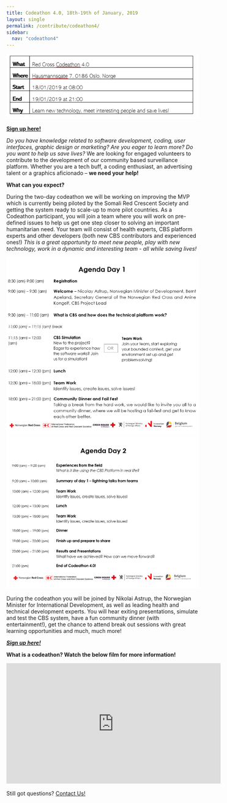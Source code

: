 ```yaml
---
title: Codeathon 4.0, 18th-19th of January, 2019
layout: single
permalink: /contribute/codeathon4/
sidebar:
  nav: "codeathon4"
---
```


<a href="/assets/images/TimetableCodeathon.PNG"><img src="/assets/images/TimetableCodeathon.PNG"></a>

[**Sign up here!**](https://events.provisoevent.no/r%C3%B8dekors/events/RedCrossCodeathon4/register?templateId=fe307923-a6b0-4d8a-b171-ab3266bd3645) 

*Do you have knowledge related to software development, coding, user interfaces, graphic design or marketing? Are you eager to learn more? Do you want to help us save lives?* We are looking for engaged volunteers to contribute to the development of our community based surveillance platform. Whether you are a tech buff, a coding enthusiast, an advertising talent or a graphics aficionado – **we need your help!** 

**What can you expect?** 

During the two-day codeathon we will be working on improving the MVP which is currently being piloted by the Somali Red Crescent Society and getting the system ready to scale-up to more pilot countries. As a Codeathon participant, you will join a team where you will work on pre-defined issues to help us get one step closer to solving an important humanitarian need. Your team will consist of health experts, CBS platform experts and other developers (both new CBS contributors and experienced ones!) *This is a great opportunity to meet new people, play with new technology, work in a dynamic and interesting team - all while saving lives!* 

<a href="/assets/images/Codeathonagenda111.PNG"><img src="/assets/images/Codeathonagenda111.PNG"></a>
<a href="/assets/images/Codeathonagenda222.PNG"><img src="/assets/images/Codeathonagenda222.PNG"></a>
  
During the codeathon you will be joined by Nikolai Astrup, the Norwegian Minister for International Development, as well as leading health and technical development experts. You will hear exiting presentations, simulate and test the CBS system, have a fun community dinner (with entertainment!), get the chance to attend break out sessions with great learning opportunities and much, much more! 

[***Sign up here!***](https://events.provisoevent.no/r%C3%B8dekors/events/RedCrossCodeathon4/register?templateId=fe307923-a6b0-4d8a-b171-ab3266bd3645) 

**What is a codeathon? Watch the below film for more information!**
<iframe width="560" height="315" src="https://www.youtube.com/embed/6op40mK7rYs" frameborder="0" allow="accelerometer; autoplay; encrypted-media; gyroscope; picture-in-picture" allowfullscreen></iframe>


Still got questions? [Contact Us!](https://cbsrc.org/contactus/)

